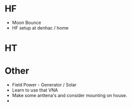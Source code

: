 <!-- TITLE: Hamprojects -->
<!-- SUBTITLE: A quick summary of Hamprojects -->

# HF
* Moon Bounce
* HF setup at denhac / home
# HT
# Other
* Field Power - Generator / Solar
* Learn to use that VNA
* Make some anttena's and consider mounting on house.
* 
